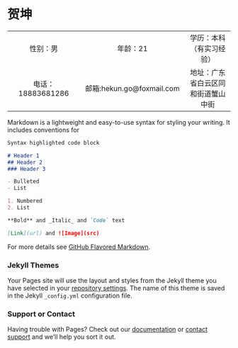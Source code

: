 # 贺坤

<table width="100%" border="0" cellspacing="0" cellpadding="0">
<tr>
 <td width="400" height="25" align="center">性别：男</td>
  <td width="400" height="25" align="center">年龄：21</td>
  <td width="500" height="25" align="center">学历：本科（有实习经验）</td>
</tr>
<tr>
  <td width="400" height="25" align="center">电话：18883681286</td>
  <td width="400" height="25" align="center">邮箱:hekun.go@foxmail.com</td>
  <td width="500" height="25" align="center">地址：广东省白云区同和街道蟹山中街</td>

</tr>
</table>

Markdown is a lightweight and easy-to-use syntax for styling your writing. It includes conventions for

```markdown
Syntax highlighted code block

# Header 1
## Header 2
### Header 3

- Bulleted
- List

1. Numbered
2. List

**Bold** and _Italic_ and `Code` text

[Link](url) and ![Image](src)
```

For more details see [GitHub Flavored Markdown](https://guides.github.com/features/mastering-markdown/).

### Jekyll Themes

Your Pages site will use the layout and styles from the Jekyll theme you have selected in your [repository settings](https://github.com/Lunatic11/hekun.github.com/settings). The name of this theme is saved in the Jekyll `_config.yml` configuration file.

### Support or Contact

Having trouble with Pages? Check out our [documentation](https://help.github.com/categories/github-pages-basics/) or [contact support](https://github.com/contact) and we’ll help you sort it out.
